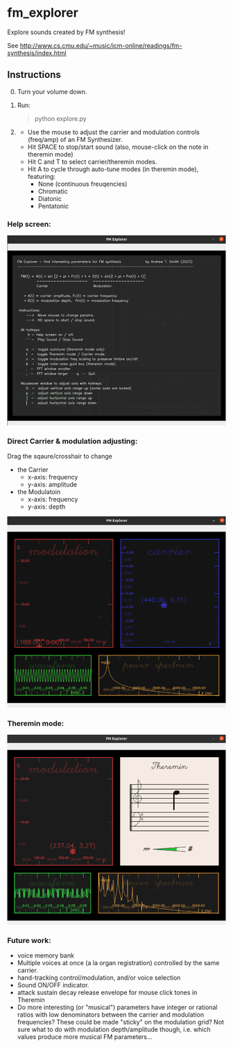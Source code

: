 # fm_explorer
Explore sounds created by FM synthesis!

See http://www.cs.cmu.edu/~music/icm-online/readings/fm-synthesis/index.html

## Instructions

0. Turn your volume down.
1. Run:

    > python explore.py

 2. * Use the mouse to adjust the carrier and modulation controls (freq/amp) of an FM Synthesizer.
    * Hit SPACE to stop/start sound (also, mouse-click on the note in theremin mode)
    * Hit C and T to select carrier/theremin modes.
    * Hit A to cycle through auto-tune modes (in theremin mode), featuring:
        * None (continuous freuqencies)
        * Chromatic 
        * Diatonic
        * Pentatonic

### Help screen:

![FM Explorer - info splash](https://github.com/andsmith/fm_explorer/blob/main/screen_help.png)

### Direct Carrier & modulation adjusting:

Drag the sqaure/crosshair to change 

 * the Carrier
    * x-axis:  frequency
    * y-axis:  amplitude
 * the Modulatoin
    * x-axis:  frequency
    * y-axis:  depth

![FM Explorer - carrier adjust](https://github.com/andsmith/fm_explorer/blob/main/screen_carrier.png)

### Theremin mode:

![res_detect_user_pick](https://github.com/andsmith/fm_explorer/blob/main/screen_theremin.png)


### Future work:
  * voice memory bank
  * Multiple voices at once (a la organ registration) controlled by the same carrier.
  * hand-tracking control/modulation, and/or voice selection
  * Sound ON/OFF indicator.
  * attack sustain decay release envelope for mouse click tones in Theremin
  * Do more interesting (or "musical") parameters have integer or rational ratios with low denominators between the carrier and modulation frequencies?  These could be made "sticky" on the modulation grid?  Not sure what to do with modulation depth/amplitude though, i.e. which values produce more musical FM parameters...
